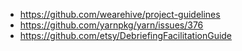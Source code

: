 - https://github.com/wearehive/project-guidelines
- https://github.com/yarnpkg/yarn/issues/376
- https://github.com/etsy/DebriefingFacilitationGuide

